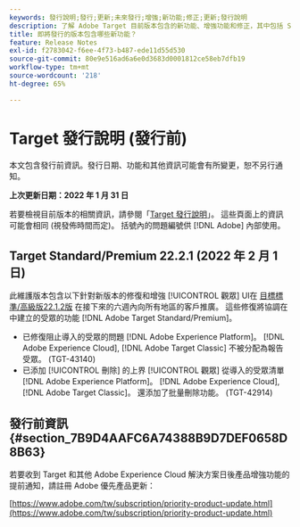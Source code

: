 ```yaml
---
keywords: 發行說明;發行;更新;未來發行;增強;新功能;修正;更新;發行說明
description: 了解 Adobe Target 目前版本包含的新功能、增強功能和修正，其中包括 SDK、API 和 JavaScript 程式庫。
title: 即將發行的版本包含哪些新功能？
feature: Release Notes
exl-id: f2783042-f6ee-4f73-b487-ede11d55d530
source-git-commit: 80e9e516ad6a6e0d3683d0001812ce58eb7dfb19
workflow-type: tm+mt
source-wordcount: '218'
ht-degree: 65%

---
```


# Target 發行說明 (發行前)

本文包含發行前資訊。發行日期、功能和其他資訊可能會有所變更，恕不另行通知。

**上次更新日期：2022 年 1 月 31 日**

若要檢視目前版本的相關資訊，請參閱「[Target 發行說明](release-notes.md)」。 這些頁面上的資訊可能會相同 (視發佈時間而定)。 括號內的問題編號供 [!DNL Adobe] 內部使用。

## Target Standard/Premium 22.2.1 (2022 年 2 月 1 日)

此維護版本包含以下針對新版本的修復和增強 [!UICONTROL 觀眾] UI在 [目標標準/高級版22.1.2版](/help/r-release-notes/release-notes.md) 在接下來的六週內向所有地區的客戶推廣。 這些修復將協調在中建立的受眾的功能 [!DNL Adobe Target Standard/Premium]。

* 已修復阻止導入的受眾的問題 [!DNL Adobe Experience Platform]。 [!DNL Adobe Experience Cloud], [!DNL Adobe Target Classic] 不被分配為報告受眾。 (TGT-43140)
* 已添加 [!UICONTROL 刪除] 的上界 [!UICONTROL 觀眾] 從導入的受眾清單 [!DNL Adobe Experience Platform]。 [!DNL Adobe Experience Cloud], [!DNL Adobe Target Classic]。 還添加了批量刪除功能。 (TGT-42914)

## 發行前資訊 {#section_7B9D4AAFC6A74388B9D7DEF0658D8B63}

若要收到 Target 和其他 Adobe Experience Cloud 解決方案日後產品增強功能的提前通知，請註冊 Adobe 優先產品更新：

[https://www.adobe.com/tw/subscription/priority-product-update.html](https://www.adobe.com/tw/subscription/priority-product-update.html)
